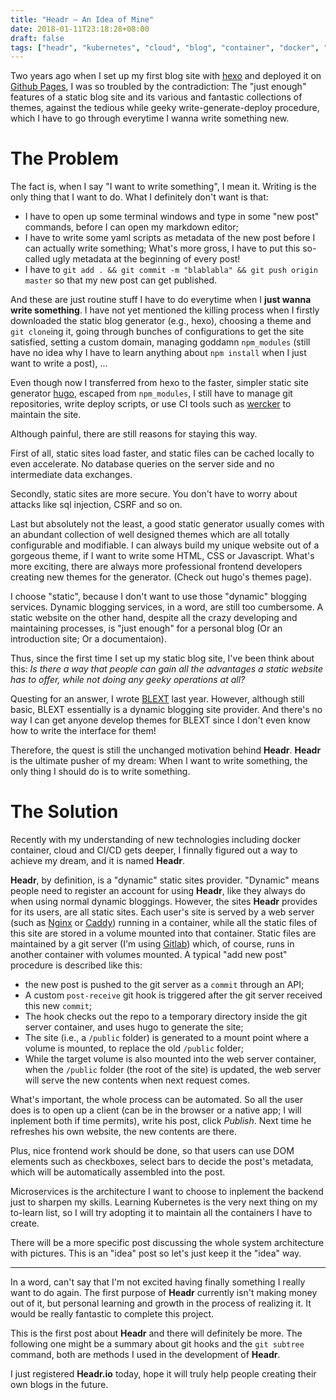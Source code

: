 ```yaml
---
title: "Headr — An Idea of Mine"
date: 2018-01-11T23:18:28+08:00
draft: false
tags: ["headr", "kubernetes", "cloud", "blog", "container", "docker", "microservice"]
---
```


Two years ago when I set up my first blog site with [hexo](https://hexo.io/) and deployed it on [Github Pages](https://pages.github.com/), I was so troubled by the contradiction:  The "just enough" features of a static blog site and its various and fantastic collections of themes, against the tedious while geeky write-generate-deploy procedure, which I have to go through everytime I wanna write something new.

<!--more-->

# The Problem

The fact is, when I say "I want to write something", I mean it. Writing is the only thing that I want to do. What I definitely don't want is that:

- I have to open up some terminal windows and type in some "new post" commands, before I can open my markdown editor;
- I have to write some yaml scripts as metadata of the new post before I can actually write something; What's more gross, I have to put this so-called ugly metadata at the beginning of every post!
- I have to `git add . && git commit -m "blablabla" && git push origin master` so that my new post can get published.

And these are just routine stuff I have to do everytime when I **just wanna write something**. I have not yet mentioned the killing process when I firstly downloaded the static blog generator (e.g., hexo), choosing a theme and `git clone`ing it, going through bunches of configurations to get the site satisfied, setting a custom domain, managing goddamn `npm_modules` (still have no idea why I have to learn anything about `npm install` when I just want to write a post), ...

Even though now I transferred from hexo to the faster, simpler static site generator [hugo](https://gohugo.io/), escaped from `npm_modules`, I still have to manage git repositories, write deploy scripts, or use CI tools such as [wercker](http://www.wercker.com/) to maintain the site.

Although painful, there are still reasons for staying this way. 

First of all, static sites load faster, and static files can be cached locally to even accelerate. No database queries on the server side and no intermediate data exchanges.

Secondly, static sites are more secure. You don't have to worry about attacks like sql injection, CSRF and so on.

Last but absolutely not the least, a good static generator usually comes with an abundant collection of well designed themes which are all totally configurable and modifiable. I can always build my unique website out of a gorgeous theme, if I want to write some HTML, CSS or Javascript. What's more exciting, there are always more professional frontend developers creating new themes for the generator. (Check out hugo's themes page).

I choose "static", because I don't want to use those "dynamic" blogging services. Dynamic blogging services, in a word, are still too cumbersome. A static website on the other hand, despite all the crazy developing and maintaining processes, is "just enough" for a personal blog (Or an introduction site; Or a documentaion).

Thus, since the first time I set up my static blog site, I've been think about this: *Is there a way that people can gain all the advantages a static website has to offer, while not doing any geeky operations at all?*

Questing for an answer, I wrote [BLEXT](https://github.com/seagullbird/BLEXT) last year. However, although still basic, BLEXT essentially is a dynamic blogging site provider. And there's no way I can get anyone develop themes for BLEXT since I don't even know how to write the interface for them!

Therefore, the quest is still the unchanged motivation behind **Headr**. **Headr** is the ultimate pusher of my dream: When I want to write something, the only thing I should do is to write something.

# The Solution

Recently with my understanding of new technologies including docker container, cloud and CI/CD gets deeper, I finnally figured out a way to achieve my dream, and it is named **Headr**.

**Headr**, by definition, is a "dynamic" static sites provider. "Dynamic" means people need to register an account for using **Headr**, like they always do when using normal dynamic bloggings. However, the sites **Headr** provides for its users, are all static sites. Each user's site is served by a web server (such as [Nginx](http://nginx.org/) or [Caddy](https://caddyserver.com/)) running in a container, while all the static files of this site are stored in a volume mounted into that container. Static files are maintained by a git server (I'm using [Gitlab](https://about.gitlab.com/)) which, of course, runs in another container with volumes mounted. A typical "add new post" procedure is described like this:

- the new post is pushed to the git server as a `commit` through an API;
- A custom `post-receive` git hook is triggered after the git server received this new `commit`;
- The hook checks out the repo to a temporary directory inside the git server container, and uses hugo to generate the site;
- The site (i.e., a `/public` folder) is generated to a mount point where a volume is mounted, to replace the old `/public` folder;
- While the target volume is also mounted into the web server container, when the `/public` folder (the root of the site) is updated, the web server will serve the new contents when next request comes.

What's important, the whole process can be automated. So all the user does is to open up a client (can be in the browser or a native app; I will inplement both if time permits), write his post, click *Publish*. Next time he refreshes his own website, the new contents are there.

Plus, nice frontend work should be done, so that users can use DOM elements such as checkboxes, select bars to decide the post's metadata, which will be automatically assembled into the post.

Microservices is the architecture I want to choose to inplement the backend just to sharpen my skills. Learning Kubernetes is the very next thing on my to-learn list, so I will try adopting it to maintain all the containers I have to create.

There will be a more specific post discussing the whole system architecture with pictures. This is an "idea" post so let's just keep it the "idea" way.

---

In a word, can't say that I'm not excited having finally something I really want to do again. The first purpose of **Headr** currently isn't making money out of it, but personal learning and growth in the process of realizing it. It would be really fantastic to complete this project.

This is the first post about **Headr** and there will definitely be more. The following one might be a summary about git hooks and the `git subtree` command, both are methods I used in the development of **Headr**.

I just registered **Headr.io** today, hope it will truly help people creating their own blogs in the future.

